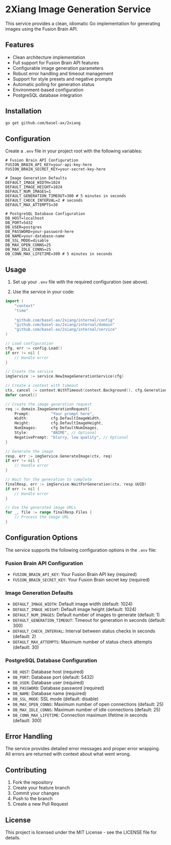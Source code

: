 # 2Xiang Image Generation Service

This service provides a clean, idiomatic Go implementation for generating images using the Fusion Brain API.

## Features

- Clean architecture implementation
- Full support for Fusion Brain API features
- Configurable image generation parameters
- Robust error handling and timeout management
- Support for style presets and negative prompts
- Automatic polling for generation status
- Environment-based configuration
- PostgreSQL database integration

## Installation

```bash
go get github.com/basel-ax/2xiang
```

## Configuration

Create a `.env` file in your project root with the following variables:

```env
# Fusion Brain API Configuration
FUSION_BRAIN_API_KEY=your-api-key-here
FUSION_BRAIN_SECRET_KEY=your-secret-key-here

# Image Generation Defaults
DEFAULT_IMAGE_WIDTH=1024
DEFAULT_IMAGE_HEIGHT=1024
DEFAULT_NUM_IMAGES=1
DEFAULT_GENERATION_TIMEOUT=300 # 5 minutes in seconds
DEFAULT_CHECK_INTERVAL=2 # seconds
DEFAULT_MAX_ATTEMPTS=30

# PostgreSQL Database Configuration
DB_HOST=localhost
DB_PORT=5432
DB_USER=postgres
DB_PASSWORD=your-password-here
DB_NAME=your-database-name
DB_SSL_MODE=disable
DB_MAX_OPEN_CONNS=25
DB_MAX_IDLE_CONNS=25
DB_CONN_MAX_LIFETIME=300 # 5 minutes in seconds
```

## Usage

1. Set up your `.env` file with the required configuration (see above).

2. Use the service in your code:

```go
import (
    "context"
    "time"
    
    "github.com/basel-ax/2xiang/internal/config"
    "github.com/basel-ax/2xiang/internal/domain"
    "github.com/basel-ax/2xiang/internal/service"
)

// Load configuration
cfg, err := config.Load()
if err != nil {
    // Handle error
}

// Create the service
imgService := service.NewImageGenerationService(cfg)

// Create a context with timeout
ctx, cancel := context.WithTimeout(context.Background(), cfg.GenerationTimeout)
defer cancel()

// Create the image generation request
req := domain.ImageGenerationRequest{
    Prompt:         "Your prompt here",
    Width:          cfg.DefaultImageWidth,
    Height:         cfg.DefaultImageHeight,
    NumImages:      cfg.DefaultNumImages,
    Style:          "ANIME", // Optional
    NegativePrompt: "blurry, low quality", // Optional
}

// Generate the image
resp, err := imgService.GenerateImage(ctx, req)
if err != nil {
    // Handle error
}

// Wait for the generation to complete
finalResp, err := imgService.WaitForGeneration(ctx, resp.UUID)
if err != nil {
    // Handle error
}

// Use the generated image URLs
for _, file := range finalResp.Files {
    // Process the image URL
}
```

## Configuration Options

The service supports the following configuration options in the `.env` file:

### Fusion Brain API Configuration
- `FUSION_BRAIN_API_KEY`: Your Fusion Brain API key (required)
- `FUSION_BRAIN_SECRET_KEY`: Your Fusion Brain secret key (required)

### Image Generation Defaults
- `DEFAULT_IMAGE_WIDTH`: Default image width (default: 1024)
- `DEFAULT_IMAGE_HEIGHT`: Default image height (default: 1024)
- `DEFAULT_NUM_IMAGES`: Default number of images to generate (default: 1)
- `DEFAULT_GENERATION_TIMEOUT`: Timeout for generation in seconds (default: 300)
- `DEFAULT_CHECK_INTERVAL`: Interval between status checks in seconds (default: 2)
- `DEFAULT_MAX_ATTEMPTS`: Maximum number of status check attempts (default: 30)

### PostgreSQL Database Configuration
- `DB_HOST`: Database host (required)
- `DB_PORT`: Database port (default: 5432)
- `DB_USER`: Database user (required)
- `DB_PASSWORD`: Database password (required)
- `DB_NAME`: Database name (required)
- `DB_SSL_MODE`: SSL mode (default: disable)
- `DB_MAX_OPEN_CONNS`: Maximum number of open connections (default: 25)
- `DB_MAX_IDLE_CONNS`: Maximum number of idle connections (default: 25)
- `DB_CONN_MAX_LIFETIME`: Connection maximum lifetime in seconds (default: 300)

## Error Handling

The service provides detailed error messages and proper error wrapping. All errors are returned with context about what went wrong.

## Contributing

1. Fork the repository
2. Create your feature branch
3. Commit your changes
4. Push to the branch
5. Create a new Pull Request

## License

This project is licensed under the MIT License - see the LICENSE file for details.